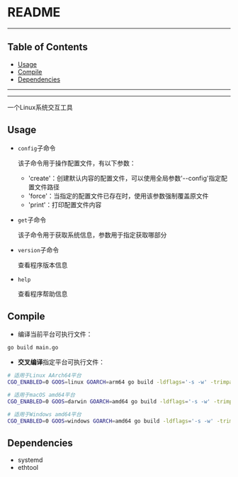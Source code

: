 # README

<!-- File: README.md -->
<!-- Author: YJ -->
<!-- Email: yj1516268@outlook.com -->
<!-- Created Time: 2023-04-19 11:19:47 -->

---

## Table of Contents

<!-- vim-markdown-toc GFM -->

* [Usage](#usage)
* [Compile](#compile)
* [Dependencies](#dependencies)

<!-- vim-markdown-toc -->

---

<!------------------------------->
<!--             _             -->
<!--   ___ _ __ (_) __ _  ___  -->
<!--  / _ \ '_ \| |/ _` |/ __| -->
<!-- |  __/ | | | | (_| | (__  -->
<!--  \___|_| |_|_|\__,_|\___| -->
<!------------------------------->

---

一个Linux系统交互工具

## Usage

- `config`子命令

    该子命令用于操作配置文件，有以下参数：

    - 'create'：创建默认内容的配置文件，可以使用全局参数'--config'指定配置文件路径
    - 'force'：当指定的配置文件已存在时，使用该参数强制覆盖原文件
    - 'print'：打印配置文件内容

- `get`子命令

    该子命令用于获取系统信息，参数用于指定获取哪部分

- `version`子命令

    查看程序版本信息

- `help`

    查看程序帮助信息

## Compile

- 编译当前平台可执行文件：

```bash
go build main.go
```

- **交叉编译**指定平台可执行文件：

```bash
# 适用于Linux AArch64平台
CGO_ENABLED=0 GOOS=linux GOARCH=arm64 go build -ldflags='-s -w' -trimpath -o eniac main.go
```

```bash
# 适用于macOS amd64平台
CGO_ENABLED=0 GOOS=darwin GOARCH=amd64 go build -ldflags='-s -w' -trimpath -o eniac main.go
```

```bash
# 适用于Windows amd64平台
CGO_ENABLED=0 GOOS=windows GOARCH=amd64 go build -ldflags='-s -w' -trimpath -o eniac main.go
```

## Dependencies

- systemd
- ethtool
